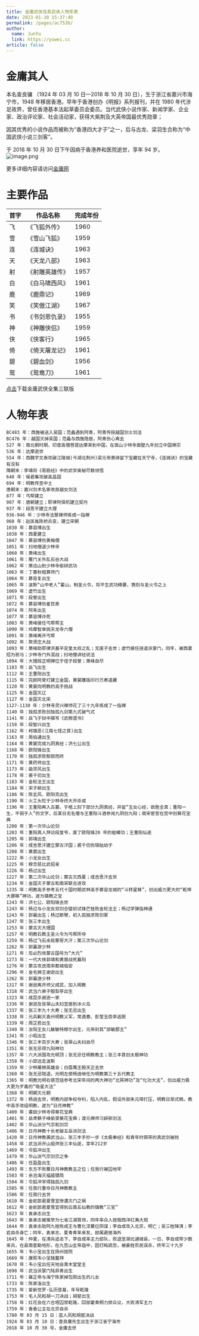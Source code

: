 ```yaml
---
title: 金庸武侠及其武侠人物年表
date: 2023-01-30 15:37:40
permalink: /pages/ac753b/
author: 
  name: JunYu
  link: https://yuwei.cc
article: false
---
```

# 金庸其人
本名查良镛 （1924 年 03 月 10 日—2018 年 10 月 30 日），生于浙江省嘉兴市海宁市，1948 年移居香港。早年于香港创办《明报》系列报刊，并在 1980 年代涉足政界，曾任香港基本法起草委员会委员。当代武侠小说作家、新闻学家、企业家、政治评论家、社会活动家，获得大紫荆及大英帝国最优秀勋章；

因其优秀的小说作品而被称为“香港四大才子”之一，后与古龙、梁羽生合称为“中国武侠小说三剑客”。

于 2018 年 10 月 30 日下午因病于香港养和医院逝世，享年 94 岁。  
![image.png](https://f.pz.al/pzal/2023/01/30/51dfe819848a6.png)

更多详细内容请访问[金庸网](https://yuwei.cc/%22http://www.jinyongwang.com/)
# 主要作品
| 首字 | 作品名称 | 完成年份 |
| --- | --- | --- |
| 飞 | 《飞狐外传》 | 1960 |
| 雪 | 《雪山飞狐》 | 1959 |
| 连 | 《连城诀》 | 1963 |
| 天 | 《天龙八部》 | 1963 |
| 射 | 《射雕英雄传》 | 1957 |
| 白 | 《白马啸西风》 | 1961 |
| 鹿 | 《鹿鼎记》 | 1969 |
| 笑 | 《笑傲江湖》 | 1967 |
| 书 | 《书剑恩仇录》 | 1955 |
| 神 | 《神雕侠侣》 | 1959 |
| 侠 | 《侠客行》 | 1965 |
| 倚 | 《倚天屠龙记》 | 1961 |
| 碧 | 《碧血剑》 | 1956 |
| 鸳 | 《鸳鸯刀》 | 1961 |

[点击](https://yun.yuwei.cc/upload/金庸武侠全集三联版.epub)下载金庸武侠全集三联版
# 人物年表
```text
BC483 年：西施被送入吴国；范蠡遇到阿青，阿青传授越国剑士剑法
BC476 年：越国灭掉吴国；范蠡与西施隐居，阿青伤心离去
527 年：南北朝时期，印度高僧菩提达摩来到中国，在嵩山少林寺面壁九年创立中国禅宗
536 年：达摩逝世
554 年：西魏宇文泰攻破江陵城(今湖北荆州)梁元帝萧绎留下宝藏在天宁寺，《连城诀》的宝藏有没有
隋朝末：李靖将《易筋经》中的武学奥秘尽数领悟
640 年：侯君集攻破高昌国
694 年：明教传至中土
唐朝末：嘉兴剑术名家改良越女剑法
877 年：丐帮建立
907 年：唐朝建立；耶律阿保机建立契丹
937 年：段思平建立大理
936-946 年：少林寺法慧禅师练成一指禅
960 年：赵匡胤陈桥兵变，建立宋朝
1030 年：慕容博出生
1038 年：西夏建立
1047 年：慕容博伤黄梅僧
1051 年：扫地僧道少林寺
1060 年：萧峰出生
1061 年：雁门关外乱石谷大战
1062 年：萧远山到少林寺偷研武功
1063 年：丁春秋暗算师门
1064 年：慕容复出生
1065 年：波斯“山中老人”霍山，制圣火令，将平生武功精要，镌刻与圣火令之上
1069 年：虚竹出生
1071 年：段誉出生
1072 年：慕容博伤崔百泉
1074 年：阿朱出生
1077 年：慕容博诈死
1083 年：萧峰接任丐帮帮主
1090 年：鸠摩智单挑天龙寺六僧
1091 年：萧峰离开丐帮
1092 年：聚贤庄大战
1093 年：萧峰助耶律洪基平定皇太叔之乱；无崖子去世；虚竹接任逍遥派掌门，同年，被西夏招为驸马；少林寺门外混战；扫地僧讲经说法
1094 年：大理段正明禅位于侄子段誉；萧峰自尽
1103 年：岳飞出生
1112 年：王重阳出生
1115 年：完颜阿骨打建立金国，黄裳雕版印行万寿道藏
1120 年：黄裳向明教的高手挑战
1125 年：金国灭辽
1127 年：金国灭北宋
1127-1130 年：少林寺灵兴禅师花了三十九年练成了一指禅
1140 年：独孤求败创独孤九剑第九式破气式
1141 年：岳飞于狱中撰写《武穆遗书》
1158 年：段智兴出生
1162 年：柯镇恶(江南七怪之首)出生
1163 年：周伯通出生
1164 年：黄裳完成九阴真经；洪七公出生
1168 年：欧阳锋出生
1170 年：独孤求败郁寂而终
1171 年：黄药师出生
1173 年：曲灵风出生
1178 年：裘千仞出生
1183 年：金轮法王出生
1184 年：宋子柳出生
1186 年：陈玄风、欧阳克出生
1190 年：火工头陀于少林寺终大开杀戒
1196 年：王重阳再入古墓，于棺上刻下部分九阴真经，并留“玉女心经，欲胜全真；重阳一生，不弱于人”的文字，后某日无名僧与王重阳斗酒参阅九阴创九阳；南宋宦官在宫中创葵花宝典
1200 年：第一次华山论剑
1203 年：重阳真人拜访段皇爷，废了欧阳锋20 年的蛤蟆功；王重阳仙逝
1205 年：郭靖出生
1206 年：成吉思汗建立蒙古汗国；裘千仞伤瑛姑幼子
1208 年：黄蓉出生
1222 年：小龙女出生
1225 年：穆念慈比武招亲
1226 年：杨过出生
1227 年：第二次华山论剑；蒙古灭西夏；成吉思汗去世
1234 年：金国灭于蒙古和南宋联合进攻
1235 年：明教高手参考五代十国时期武林高手慕容龙城的“斗转星移”，创出威力更大的“乾坤大挪移”神功，遂为镇教之宝
1243 年：洪七公、欧阳锋去世
1243 年：杨过与小龙女双剑合璧初试锋芒挫败金轮法王；杨过学弹指神通
1243 年：郭襄出生；杨过断臂，初入孤独求败剑冢
1247 年：张三丰出生
1253 年：蒙古灭大理国
1257 年：明教石教主圣火令为丐帮所夺
1259 年：杨过飞石击毙蒙哥大汗；第三次华山论剑
1262 年：郭襄游少林
1271 年：忽必烈改蒙古国号为“大元”
1273 年：一代大侠郭靖和黄蓉战死襄阳
1276 年：蒙古攻进南宋都城临安
1296 年：金毛狮王谢逊出生
1262 年：郭襄游少林
1317 年：谢逊离开师父成昆，加入明教
1318 年：武当六弟子殷梨亭出生
1323 年：成昆杀谢逊一家
1336 年：谢逊及张翠山夫妇宜居到冰火岛
1337 年：张三丰九十大寿；张无忌出生
1338 年：元兵剿灭袁州明教义军，常遇春、彭莹玉侥幸逃脱
1339 年：周芷若出生
1340 年：汝阳王女儿敏敏特穆尔出生，元帝封其“邵敏郡主”
1341 年：小昭出生
1346 年：张三丰百岁大寿；张翠山夫妇自尽
1351 年：张无忌得九阳神功
1357 年：六大派围攻光明顶；张无忌任明教教主；张三丰首创太极神功
1358 年：小邵远走波斯
1359 年：少林屠狮英雄会；白眉鹰王殷天正去世
1360 年：张无忌隐退，光明左使杨逍继任为明教第三十五代教主
1365 年：明教光明右使范瑶参考北宋年间的两大神功“北冥神功”及“化功大法”，创出威力极大更为歹毒的“吸星大法”
1368 年：明朝灭元朝
1372 年：杨逍去世，明教内部争权夺利，陷入内乱，假设外部朱元璋打压，明教日渐式微。教中高手改组明教，遂为“日月神教”
1400 年：莆田少林寺得葵花宝典
1401 年：岳肃蔡子峰偷录葵花宝典；渡元禅师习辟邪剑法
1402 年：华山派分气宗和剑宗
1406 年：日月神教十长老破五岳派剑法
1420 年：日月神教袭武当山，张三丰手抄一步《太极拳经》和青年时佩带的真武剑被抢
1458 年：武当派开山祖师张三丰仙逝，享年212岁
1469 年：令狐冲出生
1479 年：华山派气宗剑宗之争
1486 年：任盈盈出生
1493 年：东方不败䵵日月神教教主之位；任我行被囚地牢
1503 年：余沧海灭福威镖局
1504 年：令狐冲学得独孤九剑
1505 年：任我行重夺日月神教教主
1506 年：任我行去世
1610 年：金蛇郎君夏雪宜惨遭灭门之祸
1612 年：金蛇郎君夏雪宜得到云南五仙教的镇教“三宝”
1623 年：袁承志出生
1643 年：袁承志被推举为七省江湖首领，同年率众人挫毁西洋红夷大炮
1644 年：袁承志助阿九挫败成王与曹化淳䵵位阴谋；李自成攻入北京，明亡；吴三桂降清；李岩自杀身亡；同年，袁承志、夏青青率亲友、部属避居海外
1645 年：仲夏，在清兵追击下，李自成率主力部队，败退至湖北通城县，一日，李自成带少数亲兵，在县南查勘地形，在九宫山玄帝庙中，因打盹疏忽，被姜姓农民误杀，终年三十九岁
1655 年：韦小宝出生在扬州妓院
1669 年：康熙韦小宝擒鳌拜
1670 年：韦小宝出任天地会青木堂堂主
1698 年：武当派掌门陆菲青出生
1711 年：雍正帝与海宁陈家掉包刚出生的儿女
1733 年：陈家洛出生
1735 年：爱新觉罗·弘历登基，年号乾隆
1753 年：毛人凤和胡一刀决战；胡斐出生
1758 年：红花会在六合塔囚禁乾隆，回部霍青桐力排众议，大败清军主力
1759 年：香香公主在北京自杀
1780 年 03 月 15 日：苗人凤和胡斐决战
1924 年 03 月 10 日：查良庸先生出生于浙江省宁海市
2018 年 10 月 30 号，金庸去世
```